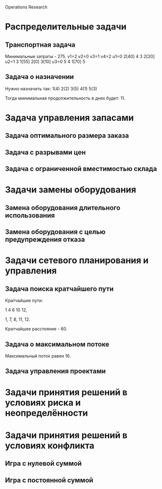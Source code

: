 Operations Research

Распределительные задачи
=========================

Транспортная задача
--------------------
Минимальные затраты - 275.
      v1=2	v2=0	v3=1	v4=2
u1=0	2[40]	4	3	2[20]
u2=1	3	1[55]	2[0]	3[10]
u3=0	5	4	1[70]	5


Задача о назначении
-------------------
Нужно назначить так:
1(4)
2(2)
3(5)
4(1)
5(3)


Тогда минимальная продолжительность в днях будет: 11.

Задача управления запасами
==========================

Задача оптимального размера заказа
----------------------------------

Задача с разрывами цен
----------------------

Задача с ограниченной вместимостью склада
-----------------------------------------

Задачи замены оборудования
===========================

Замена оборудования длительного использования
---------------------------------------------

Замена оборудования с целью предупреждения отказа
--------------------------------------------------

Задачи сетевого планирования и управления
==========================================

Задача поиска кратчайшего пути
------------------------------
Кратчайшие пути:

1 4 6 10 12,

1, 7, 8, 11, 12.

Кратчайшее расстояние - 60.

Задача о максимальном потоке
----------------------------
Максимальный поток равен 16.


Задача управления проектами
---------------------------


Задачи принятия решений в условиях риска и неопределённости
============================================================

Задачи принятия решений в условиях конфликта
============================================

Игра с нулевой суммой
---------------------

Игра с постоянной суммой
------------------------
